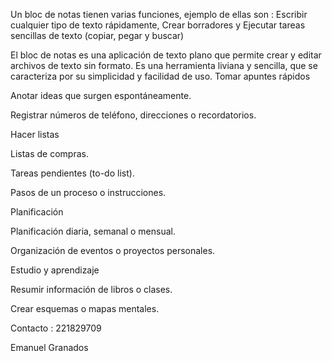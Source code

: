 Un bloc de notas tienen varias funciones, ejemplo de ellas son : Escribir cualquier tipo de texto rápidamente, Crear borradores y Ejecutar tareas sencillas de texto (copiar, pegar y buscar)

El bloc de notas es una aplicación de texto plano que permite crear y editar archivos de texto sin formato. Es una herramienta liviana y sencilla, que se caracteriza por su simplicidad y facilidad de uso.
Tomar apuntes rápidos

Anotar ideas que surgen espontáneamente.

Registrar números de teléfono, direcciones o recordatorios.

Hacer listas

Listas de compras.

Tareas pendientes (to-do list).

Pasos de un proceso o instrucciones.

Planificación

Planificación diaria, semanal o mensual.

Organización de eventos o proyectos personales.

Estudio y aprendizaje

Resumir información de libros o clases.

Crear esquemas o mapas mentales.

Contacto : 221829709

Emanuel Granados
